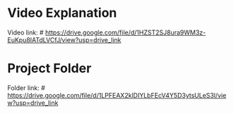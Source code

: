 # Video Explanation

Video link: # https://drive.google.com/file/d/1HZST2SJ8ura9WM3z-EuKpu8IATdLVCfJ/view?usp=drive_link

# Project Folder

Folder link: # https://drive.google.com/file/d/1LPFEAX2klDIYLbFEcV4Y5D3ytsULeS3l/view?usp=drive_link

 
